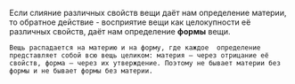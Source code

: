 Если слияние различных свойств вещи даёт нам определение материи, то
обратное действие - восприятие вещи как целокупности её различных свойств, даёт нам
определение **формы** вещи.

`Вещь распадается на материю и на форму, где каждое  определение представляет собой всю вещь целиком: материя – через отрицание её свойств, форма – через их утверждение. Поэтому не бывает материи без формы и не бывает формы без материи.`